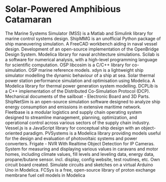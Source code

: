 # Solar-Powered Amphibious Catamaran

The Marine Systems Simulator (MSS) is a Matlab and Simulink library for marine control systems design. ShipMMG is an unofficial Python package of ship maneuvering simulation. A FreeCAD workbench aiding in naval vessel design. Development of an open-source implementation of the OpenBridge Design System. Modelica library for naval architecture simulations. Scilab is a software for numerical analysis, with a high-level programming language for scientific computation. OSP libcosim is a C/C++ library for co-simulation. OSP marine reference models. xdyn is a lightweight ship simulator modelling the dynamic behaviour of a ship at sea. Solar thermal power station performance simulation and optimisation using Modelica. A Modelica library for thermal power generation system modelling. DCPLib is a C++ implementation of the Distributed Co-Simulation Protocol (DCP). Mechanical documents of the sailboat - Electronic Board and 3D Parts. ShipNetSim is an open-source simulation software designed to analyze ship energy consumption and emissions in extensive maritime network. Fleetbase is a modular logistics and supply chain operating system designed to streamline management, planning, optimization, and operational control across various sectors of the supply chain industry. Vessel.js is a JavaScript library for conceptual ship design with an object-oriented paradigm. PVSystems is a Modelica library providing models useful for the design and evaluation of photovoltaic systems and power converters. Frigate - NVR With Realtime Object Detection for IP Cameras. System for measuring and displaying various values in caravans and motor homes, including climate values, fill levels and leveling data, energy data, propane/butane sensor. incl. display, config website, test routines, etc. Own circuit board created. Simulate circuits and sketches on a virtual Arduino Uno in Modelica. FCSys is a free, open-source library of proton exchange membrane fuel cell models in Modelica